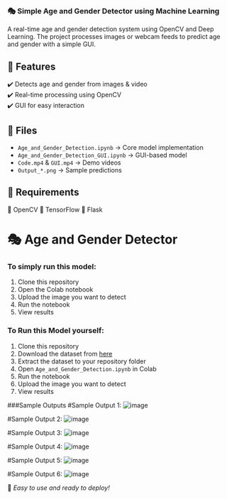 ### 🎭 Simple Age and Gender Detector using Machine Learning  

A real-time age and gender detection system using OpenCV and Deep Learning. The project processes images or webcam feeds to predict age and gender with a simple GUI.

## 🚀 Features  
✔️ Detects age and gender from images & video  
✔️ Real-time processing using OpenCV  
✔️ GUI for easy interaction  

## 📂 Files  
- `Age_and_Gender_Detection.ipynb` → Core model implementation  
- `Age_and_Gender_Detection_GUI.ipynb` → GUI-based model  
- `Code.mp4` & `GUI.mp4` → Demo videos  
- `Output_*.png` → Sample predictions  

## 📌 Requirements  
🔹 OpenCV 🔹 TensorFlow 🔹 Flask

# 🎭 Age and Gender Detector   

### To simply run this model:  
1. Clone this repository  
2. Open the Colab notebook  
3. Upload the image you want to detect  
4. Run the notebook  
5. View results  

### To Run this Model yourself:  
1. Clone this repository  
2. Download the dataset from [here](https://www.kaggle.com/datasets/jangedoo/utkface-new)  
3. Extract the dataset to your repository folder  
4. Open `Age_and_Gender_Detection.ipynb` in Colab  
5. Run the notebook  
6. Upload the image you want to detect  
7. View results  

###Sample Outputs
#Sample Output 1:
![image](https://github.com/user-attachments/assets/9a369ca9-5606-4c1c-93f9-a4f85d76c466)

#Sample Output 2:
![image](https://github.com/user-attachments/assets/b6dd0086-08df-4a4b-b43b-e4b85567d037)

#Sample Output 3:
![image](https://github.com/user-attachments/assets/9cbf541b-9cdc-4e6a-a30f-be2ebc00a364)

#Sample Output 4:
![image](https://github.com/user-attachments/assets/bbbbb9ad-8376-437b-a3d5-edab2da6d0ff)

#Sample Output 5:
![image](https://github.com/user-attachments/assets/99cbb565-915e-464e-9085-bb58b14f124b)

#Sample Output 6:
![image](https://github.com/user-attachments/assets/ed84da92-a6fc-48fa-bdb2-8f2effb4421d)


🚀 *Easy to use and ready to deploy!*  

